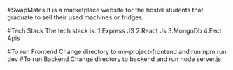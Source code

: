 #SwapMates
It is a marketplace website for the hostel students that graduate to sell their used machines or fridges.

#Tech Stack
The tech stack is:
1.Express JS
2.React Js
3.MongoDb
4.Fect Apis

#To run Frontend
Change directory to my-project-frontend and run npm run dev
#To run Backend
Change directory to backend and run node server.js
